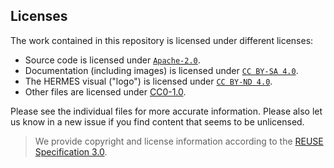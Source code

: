## Licenses

The work contained in this repository is licensed under different licenses:
- Source code is licensed under [`Apache-2.0`](LICENSES/Apache-2.0.txt).
- Documentation (including images) is licensed under [`CC BY-SA 4.0`](LICENSES/CC-BY-SA-4.0.txt).
- The HERMES visual ("logo") is licensed under [`CC BY-ND 4.0`](LICENSES/CC-BY-ND-4.0.txt).
- Other files are licensed under [CC0-1.0](LICENSES/CC0-1.0.txt).
 
Please see the individual files for more accurate information.
Please also let us know in a new issue if you find content that seems to be unlicensed.

> We provide copyright and license information according to the [REUSE Specification 3.0](https://reuse.software/spec/).
